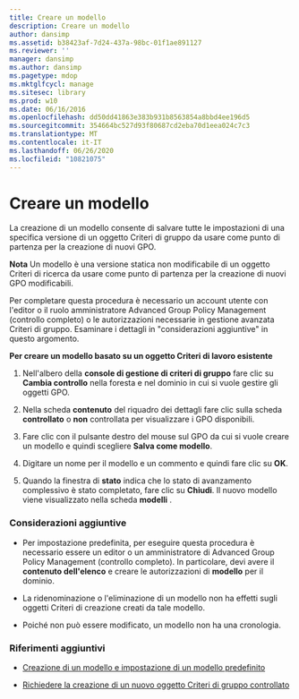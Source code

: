 ```yaml
---
title: Creare un modello
description: Creare un modello
author: dansimp
ms.assetid: b38423af-7d24-437a-98bc-01f1ae891127
ms.reviewer: ''
manager: dansimp
ms.author: dansimp
ms.pagetype: mdop
ms.mktglfcycl: manage
ms.sitesec: library
ms.prod: w10
ms.date: 06/16/2016
ms.openlocfilehash: dd50dd41863e383b931b8563854a8bbd4ee196d5
ms.sourcegitcommit: 354664bc527d93f80687cd2eba70d1eea024c7c3
ms.translationtype: MT
ms.contentlocale: it-IT
ms.lasthandoff: 06/26/2020
ms.locfileid: "10821075"
---
```

# Creare un modello


La creazione di un modello consente di salvare tutte le impostazioni di una specifica versione di un oggetto Criteri di gruppo da usare come punto di partenza per la creazione di nuovi GPO.

**Nota**  Un modello è una versione statica non modificabile di un oggetto Criteri di ricerca da usare come punto di partenza per la creazione di nuovi GPO modificabili.

 

Per completare questa procedura è necessario un account utente con l'editor o il ruolo amministratore Advanced Group Policy Management (controllo completo) o le autorizzazioni necessarie in gestione avanzata Criteri di gruppo. Esaminare i dettagli in "considerazioni aggiuntive" in questo argomento.

**Per creare un modello basato su un oggetto Criteri di lavoro esistente**

1.  Nell'albero della **console di gestione di criteri di gruppo** fare clic su **Cambia controllo** nella foresta e nel dominio in cui si vuole gestire gli oggetti GPO.

2.  Nella scheda **contenuto** del riquadro dei dettagli fare clic sulla scheda **controllato** o **non** controllata per visualizzare i GPO disponibili.

3.  Fare clic con il pulsante destro del mouse sul GPO da cui si vuole creare un modello e quindi scegliere **Salva come modello**.

4.  Digitare un nome per il modello e un commento e quindi fare clic su **OK**.

5.  Quando la finestra di **stato** indica che lo stato di avanzamento complessivo è stato completato, fare clic su **Chiudi**. Il nuovo modello viene visualizzato nella scheda **modelli** .

### Considerazioni aggiuntive

-   Per impostazione predefinita, per eseguire questa procedura è necessario essere un editor o un amministratore di Advanced Group Policy Management (controllo completo). In particolare, devi avere il **contenuto dell'elenco** e creare le autorizzazioni di **modello** per il dominio.

-   La ridenominazione o l'eliminazione di un modello non ha effetti sugli oggetti Criteri di creazione creati da tale modello.

-   Poiché non può essere modificato, un modello non ha una cronologia.

### Riferimenti aggiuntivi

-   [Creazione di un modello e impostazione di un modello predefinito](creating-a-template-and-setting-a-default-template-agpm40.md)

-   [Richiedere la creazione di un nuovo oggetto Criteri di gruppo controllato](request-the-creation-of-a-new-controlled-gpo-agpm40.md)

 

 





